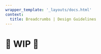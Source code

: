 ```yaml
---
wrapper_template: '_layouts/docs.html'
context:
  title: Breadcrumbs | Design Guidelines
---
```


# 🚧 WIP 🚧
